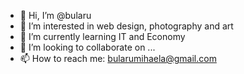 - 👋 Hi, I’m @bularu
- 👀 I’m interested in web design, photography and art
- 🌱 I’m currently learning IT and Economy
- 💞️ I’m looking to collaborate on ...
- 📫 How to reach me: bularumihaela@gmail.com

<!---
bularu/bularu is a ✨ special ✨ repository because its `README.md` (this file) appears on your GitHub profile.
You can click the Preview link to take a look at your changes.
--->
